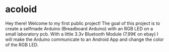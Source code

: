 # acoloid

Hey there! 
Welcome to my first public project! The goal of this project is to create a 
selfmade Arduino (Breadboard Arduino) with an RGB LED on a small laboratory pcb.
With a little 3.3v Bluetooth Module (7.99€ on ebay) I will make the Arduino communicate to 
an Android App and change the color of the RGB LED. 